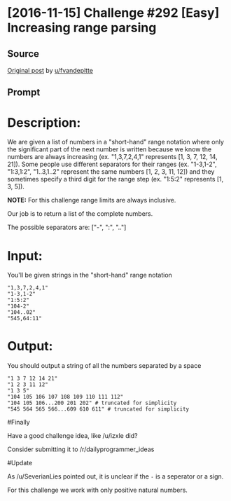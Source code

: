 # [2016-11-15] Challenge #292 [Easy] Increasing range parsing

## Source

[Original post](https://old.reddit.com/r/dailyprogrammer/comments/5d1l7v/20161115_challenge_292_easy_increasing_range/) by [u/fvandepitte](https://old.reddit.com/user/fvandepitte)

## Prompt

# **Description:**

We  are given a list of numbers in a "short-hand" range notation where only the significant part of the next number is written because we know the numbers are always increasing (ex. "1,3,7,2,4,1" represents [1, 3, 7, 12, 14, 21]). Some people use different separators for their ranges (ex. "1-3,1-2", "1:3,1:2", "1..3,1..2" represent the same numbers [1, 2, 3, 11, 12]) and they sometimes specify a third digit for the range step (ex. "1:5:2" represents [1, 3, 5]).

**NOTE:** For this challenge range limits are always inclusive.

Our job is to return a list of the complete numbers.

The possible separators are: ["-", ":", ".."]


# **Input:**

You'll be given strings in the "short-hand" range notation

    "1,3,7,2,4,1"
    "1-3,1-2"
    "1:5:2"
    "104-2"
    "104..02"
    "545,64:11"

# **Output:**

You should output a string of all the numbers separated by a space

    "1 3 7 12 14 21"
    "1 2 3 11 12"
    "1 3 5"
    "104 105 106 107 108 109 110 111 112"
    "104 105 106...200 201 202" # truncated for simplicity
    "545 564 565 566...609 610 611" # truncated for simplicity


#Finally

Have a good challenge idea, like /u/izxle did?

Consider submitting it to /r/dailyprogrammer_ideas

#Update

As /u/SeverianLies pointed out, it is unclear if the `-` is a seperator or a sign.

For this challenge we work with only positive natural numbers.
